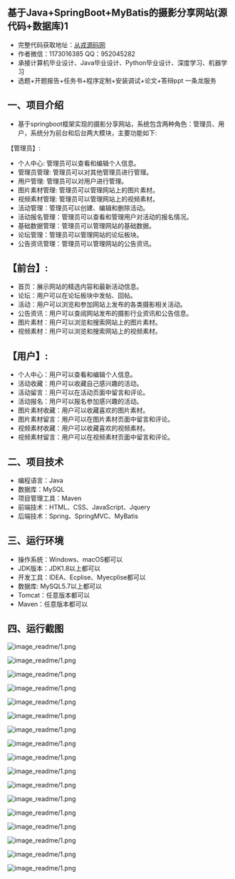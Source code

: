 基于Java+SpringBoot+MyBatis的摄影分享网站(源代码+数据库)1
---
- 完整代码获取地址：[从戎源码网](https://armycodes.com/)
- 作者微信：1173016385 QQ：952045282 
- 承接计算机毕业设计、Java毕业设计、Python毕业设计、深度学习、机器学习
- 选题+开题报告+任务书+程序定制+安装调试+论文+答辩ppt 一条龙服务

一、项目介绍
---
- 基于springboot框架实现的摄影分享网站，系统包含两种角色：管理员、用户，系统分为前台和后台两大模块，主要功能如下:

【管理员】:
- 个人中心: 管理员可以查看和编辑个人信息。
- 管理员管理: 管理员可以对其他管理员进行管理。
- 用户管理: 管理员可以对用户进行管理。
- 图片素材管理: 管理员可以管理网站上的图片素材。
- 视频素材管理: 管理员可以管理网站上的视频素材。
- 活动管理：管理员可以创建、编辑和删除活动。
- 活动报名管理：管理员可以查看和管理用户对活动的报名情况。
- 基础数据管理：管理员可以管理网站的基础数据。
- 论坛管理：管理员可以管理网站的论坛板块。
- 公告资讯管理：管理员可以管理网站的公告资讯。

【前台】:
---
- 首页：展示网站的精选内容和最新活动信息。
- 论坛：用户可以在论坛板块中发帖、回帖。
- 活动：用户可以浏览和参加网站上发布的各类摄影相关活动。
- 公告资讯：用户可以查阅网站发布的摄影行业资讯和公告信息。
- 图片素材：用户可以浏览和搜索网站上的图片素材。
- 视频素材：用户可以浏览和搜索网站上的视频素材。

【用户】:
---
- 个人中心：用户可以查看和编辑个人信息。
- 活动收藏：用户可以收藏自己感兴趣的活动。
- 活动留言：用户可以在活动页面中留言和评论。
- 活动报名：用户可以报名参加感兴趣的活动。
- 图片素材收藏：用户可以收藏喜欢的图片素材。
- 图片素材留言：用户可以在图片素材页面中留言和评论。
- 视频素材收藏：用户可以收藏喜欢的视频素材。
- 视频素材留言：用户可以在视频素材页面中留言和评论。


二、项目技术
---
- 编程语言：Java
- 数据库：MySQL
- 项目管理工具：Maven
- 前端技术：HTML、CSS、JavaScript、Jquery
- 后端技术：Spring、SpringMVC、MyBatis

三、运行环境
---
- 操作系统：Windows、macOS都可以
- JDK版本：JDK1.8以上都可以
- 开发工具：IDEA、Ecplise、Myecplise都可以
- 数据库: MySQL5.7以上都可以
- Tomcat：任意版本都可以
- Maven：任意版本都可以

四、运行截图
---
![image_readme/1.png](https://github.com/jasonlin233-cell/youguangsheyingwz/blob/main/image_readme/1.png)

![image_readme/1.png](https://github.com/jasonlin233-cell/youguangsheyingwz/blob/main/image_readme/2.png)

![image_readme/1.png](https://github.com/jasonlin233-cell/youguangsheyingwz/blob/main/image_readme/3.png)

![image_readme/1.png](https://github.com/jasonlin233-cell/youguangsheyingwz/blob/main/image_readme/4.png)

![image_readme/1.png](https://github.com/jasonlin233-cell/youguangsheyingwz/blob/main/image_readme/5.png)

![image_readme/1.png](https://github.com/jasonlin233-cell/youguangsheyingwz/blob/main/image_readme/6.png)

![image_readme/1.png](https://github.com/jasonlin233-cell/youguangsheyingwz/blob/main/image_readme/7.png)

![image_readme/1.png](https://github.com/jasonlin233-cell/youguangsheyingwz/blob/main/image_readme/8.png)

![image_readme/1.png](https://github.com/jasonlin233-cell/youguangsheyingwz/blob/main/image_readme/9.png)

![image_readme/1.png](https://github.com/jasonlin233-cell/youguangsheyingwz/blob/main/image_readme/10.png)

![image_readme/1.png](https://github.com/jasonlin233-cell/youguangsheyingwz/blob/main/image_readme/11.png)

![image_readme/1.png](https://github.com/jasonlin233-cell/youguangsheyingwz/blob/main/image_readme/12.png)

![image_readme/1.png](https://github.com/jasonlin233-cell/youguangsheyingwz/blob/main/image_readme/13.png)

![image_readme/1.png](https://github.com/jasonlin233-cell/youguangsheyingwz/blob/main/image_readme/14.png)

![image_readme/1.png](https://github.com/jasonlin233-cell/youguangsheyingwz/blob/main/image_readme/15.png)

![image_readme/1.png](https://github.com/jasonlin233-cell/youguangsheyingwz/blob/main/image_readme/16.png)

![image_readme/1.png](https://github.com/jasonlin233-cell/youguangsheyingwz/blob/main/image_readme/17.png)
